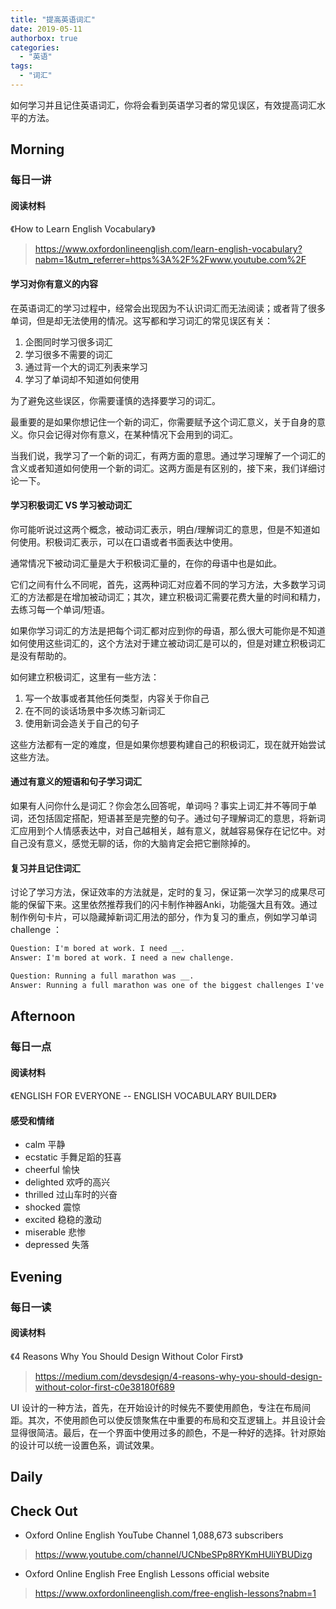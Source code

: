 ```yaml
---
title: "提高英语词汇"
date: 2019-05-11
authorbox: true
categories:
  - "英语"
tags:
  - "词汇"
---
```


如何学习并且记住英语词汇，你将会看到英语学习者的常见误区，有效提高词汇水平的方法。

<!--more-->

## Morning

### 每日一讲

#### 阅读材料

《How to Learn English Vocabulary》

> https://www.oxfordonlineenglish.com/learn-english-vocabulary?nabm=1&utm_referrer=https%3A%2F%2Fwww.youtube.com%2F

#### 学习对你有意义的内容

在英语词汇的学习过程中，经常会出现因为不认识词汇而无法阅读；或者背了很多单词，但是却无法使用的情况。这写都和学习词汇的常见误区有关：

1. 企图同时学习很多词汇
2. 学习很多不需要的词汇
3. 通过背一个大的词汇列表来学习
4. 学习了单词却不知道如何使用

为了避免这些误区，你需要谨慎的选择要学习的词汇。

最重要的是如果你想记住一个新的词汇，你需要赋予这个词汇意义，关于自身的意义。你只会记得对你有意义，在某种情况下会用到的词汇。

当我们说，我学习了一个新的词汇，有两方面的意思。通过学习理解了一个词汇的含义或者知道如何使用一个新的词汇。这两方面是有区别的，接下来，我们详细讨论一下。

#### 学习积极词汇 VS 学习被动词汇

你可能听说过这两个概念，被动词汇表示，明白/理解词汇的意思，但是不知道如何使用。积极词汇表示，可以在口语或者书面表达中使用。

通常情况下被动词汇量是大于积极词汇量的，在你的母语中也是如此。

它们之间有什么不同呢，首先，这两种词汇对应着不同的学习方法，大多数学习词汇的方法都是在增加被动词汇；其次，建立积极词汇需要花费大量的时间和精力，去练习每一个单词/短语。

如果你学习词汇的方法是把每个词汇都对应到你的母语，那么很大可能你是不知道如何使用这些词汇的，这个方法对于建立被动词汇是可以的，但是对建立积极词汇是没有帮助的。

如何建立积极词汇，这里有一些方法：

1. 写一个故事或者其他任何类型，内容关于你自己
2. 在不同的谈话场景中多次练习新词汇
3. 使用新词会造关于自己的句子

这些方法都有一定的难度，但是如果你想要构建自己的积极词汇，现在就开始尝试这些方法。

#### 通过有意义的短语和句子学习词汇

如果有人问你什么是词汇？你会怎么回答呢，单词吗？事实上词汇并不等同于单词，还包括固定搭配，短语甚至是完整的句子。通过句子理解词汇的意思，将新词汇应用到个人情感表达中，对自己越相关，越有意义，就越容易保存在记忆中。对自己没有意义，感觉无聊的话，你的大脑肯定会把它删除掉的。

#### 复习并且记住词汇

讨论了学习方法，保证效率的方法就是，定时的复习，保证第一次学习的成果尽可能的保留下来。这里依然推荐我们的闪卡制作神器Anki，功能强大且有效。通过制作例句卡片，可以隐藏掉新词汇用法的部分，作为复习的重点，例如学习单词 challenge ：

```txt
Question: I'm bored at work. I need __.
Answer: I'm bored at work. I need a new challenge.

Question: Running a full marathon was __.
Answer: Running a full marathon was one of the biggest challenges I've ever faced.
```

## Afternoon

### 每日一点

#### 阅读材料

《ENGLISH FOR EVERYONE -- ENGLISH VOCABULARY BUILDER》

#### 感受和情绪

- calm 平静
- ecstatic 手舞足蹈的狂喜
- cheerful 愉快
- delighted 欢呼的高兴
- thrilled 过山车时的兴奋
- shocked 震惊
- excited 稳稳的激动
- miserable 悲惨
- depressed 失落

## Evening

### 每日一读

#### 阅读材料

《4 Reasons Why You Should Design Without Color First》

> https://medium.com/devsdesign/4-reasons-why-you-should-design-without-color-first-c0e38180f689

UI 设计的一种方法，首先，在开始设计的时候先不要使用颜色，专注在布局间距。其次，不使用颜色可以使反馈聚焦在中重要的布局和交互逻辑上。并且设计会显得很简洁。最后，在一个界面中使用过多的颜色，不是一种好的选择。针对原始的设计可以统一设置色系，调试效果。

## Daily



## Check Out

- Oxford Online English YouTube Channel 1,088,673 subscribers

> https://www.youtube.com/channel/UCNbeSPp8RYKmHUliYBUDizg

- Oxford Online English Free English Lessons official website

> https://www.oxfordonlineenglish.com/free-english-lessons?nabm=1
